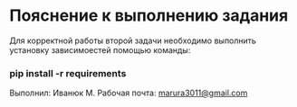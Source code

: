 # Пояснение к выполнению задания
Для корректной работы второй задачи необходимо выполнить установку зависимоестей помощью команды:
### pip install -r requirements

Выполнил: Иванюк М.
Рабочая почта: marura3011@gmail.com

